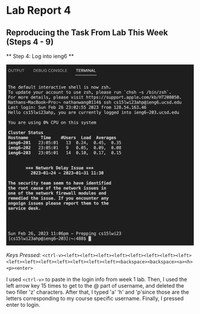 # Lab Report 4

## Reproducing the Task From Lab This Week (Steps 4 - 9)

** Step 4: Log into ieng6 **

![image](lab7-step4.png)

*Keys Pressed:* `<ctrl-v><left><left><left><left><left><left><left><left><left><left><left><left><left><left><left><backspace><backspace><a><h><p><enter>`

I used `<ctrl-v>` to paste in the login info from week 1 lab. Then, I used the left arrow key 15 times to get to the @ part of username, and deleted the two filler 'z' characters. After that, I typed 'a' 'h' and 'p'since those are the letters corresponding to my course specific username. Finally, I pressed enter to login.
